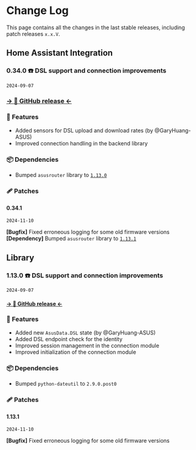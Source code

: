 # Change Log

This page contains all the changes in the last stable releases, including patch releases `x.x.V`.

## Home Assistant Integration

### 0.34.0 ☎️ DSL support and connection improvements

`2024-09-07`

### [→ 🐙 GitHub release ←](https://github.com/Vaskivskyi/ha-asusrouter/releases/tag/0.34.0)

### 🚀 Features

- Added sensors for DSL upload and download rates (by @GaryHuang-ASUS)
- Improved connection handling in the backend library

### 📦 Dependencies

- Bumped `asusrouter` library to [`1.13.0`](https://github.com/Vaskivskyi/asusrouter/releases/tag/1.13.0)

### 🩹 Patches

#### 0.34.1

`2024-11-10`

**[Bugfix]** Fixed erroneous logging for some old firmware versions
**[Dependency]** Bumped `asusrouter` library to [`1.13.1`](https://github.com/Vaskivskyi/asusrouter/releases/tag/1.13.1)

## Library

### 1.13.0 ☎️ DSL support and connection improvements

`2024-09-07`

#### [→ 🐙 GitHub release ←](https://github.com/Vaskivskyi/asusrouter/releases/tag/1.13.0)

### 🚀 Features

- Added new `AsusData.DSL` state (by @GaryHuang-ASUS)
- Added DSL endpoint check for the identity
- Improved session management in the connection module
- Improved initialization of the connection module

### 📦 Dependencies

- Bumped `python-dateutil` to `2.9.0.post0`

### 🩹 Patches

#### 1.13.1

`2024-11-10`

**[Bugfix]** Fixed erroneous logging for some old firmware versions
